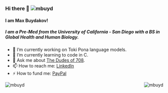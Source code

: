 ### Hi there 👋 <img src="https://komarev.com/ghpvc/?username=mbuyd&label=Profile%20views&color=0e75b6&style=flat" alt="mbuyd">
#### I am Max Buydakov!
##### I am a Pre-Med from the University of California - San Diego with a BS in Global Health and Human Biology. 


- 🔭 I’m currently working on Toki Pona language models.
- 🌱 I’m currently learning to code in C.
- 💬 Ask me about [The Dudes of 708](https://dudesof708.com/).
- 📫 How to reach me: [LinkedIn](https://www.linkedin.com/in/maxbuydakov/)
- ⚡ How to fund me:  [PayPal](https://paypal.me/MaxBuydakov?locale.x=en_US)




<p><img align="right" src="https://github-readme-stats.vercel.app/api/top-langs?username=mbuyd&show_icons=true&locale=en&layout=compact" alt="mbuyd" /></p>

<p>&nbsp;<img align="left" src="https://github-readme-stats.vercel.app/api?username=mbuyd&show_icons=true&locale=en" alt="mbuyd" /></p>

<!--
**mbuyd/mbuyd** is a ✨ _special_ ✨ repository because its `README.md` (this file) appears on your GitHub profile.

Here are some ideas to get you started:

- 🔭 I’m currently working on ...
- 🌱 I’m currently learning ...
- 👯 I’m looking to collaborate on ...
- 🤔 I’m looking for help with ...
- 💬 Ask me about ...
- 📫 How to reach me: ...
- 😄 Pronouns: ...
- ⚡ Fun fact: ...
Outside of volunteering at Cedars Sinai and teaching the underserved population the importance health; I spend a great deal of my free time learning how to code.  
-->
